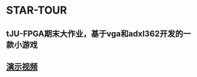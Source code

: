 # STAR-TOUR
## tJU-FPGA期末大作业，基于vga和adxl362开发的一款小游戏
## [演示视频](https://www.bilibili.com/video/BV1Um4y1Z7LK?spm_id_from=333.999.0.0)
